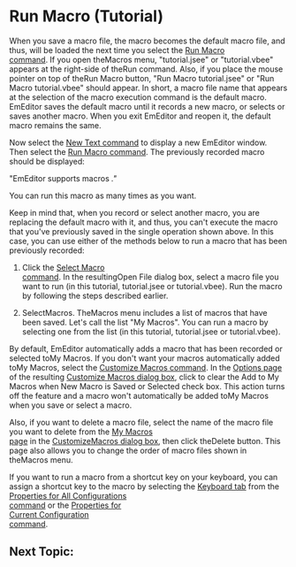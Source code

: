 # Run Macro (Tutorial)

When you save a macro file, the macro becomes the default macro file, and thus, will be loaded the next time
you select the [Run Macro\
command](../../cmd/macros/quick_macro_run). If you open theMacros menu, "tutorial.jsee" or "tutorial.vbee"
appears at the right-side of theRun command.
Also, if you place the mouse pointer on top of theRun Macro button,
"Run Macro tutorial.jsee" or "Run Macro tutorial.vbee" should
appear. In short, a macro file name that appears at the selection of the macro execution command is the default macro. EmEditor saves the default macro until it records a new macro, or selects or saves
another macro. When you exit EmEditor and reopen it, the default macro remains the same.

Now select the [New Text command](../../cmd/file/file_new) to display a new EmEditor window. Then select
the
[Run Macro command](../../cmd/macros/quick_macro_run). The previously recorded macro should be displayed:

"EmEditor supports macros _."_

You can run this macro as many times as you want.

Keep in mind that, when you record or select another macro, you are replacing the default macro with it, and thus,
you can't execute the macro that you've previously saved in the single operation shown above.
In this case, you can use either of the methods below to run a macro that has been previously recorded:

1. Click the [Select Macro\
command](../../cmd/macros/macro_select).
In the resultingOpen File dialog box, select a macro file you want to run (in this tutorial,
tutorial.jsee or tutorial.vbee).
Run the macro by following the steps described earlier.

2. SelectMacros. TheMacros menu includes a list of macros that
have been saved. Let's call the list "My Macros". You can run a macro by
selecting one from the list (in this tutorial, tutorial.jsee or
tutorial.vbee).

By default, EmEditor automatically adds a macro that has been recorded or
selected toMy Macros. If you don't want your macros automatically added
toMy Macros, select the [Customize Macros command](../../cmd/macros/customize_macro).
In the [Options page](../../dlg/macro_customize/options/index) of the resulting
[Customize Macros dialog box](../../dlg/macro_customize/index),
click to clear the
Add to My Macros when New Macro is Saved or Selected check box. This
action turns off the feature and a macro won't automatically be added toMy Macros when you save or select a macro.

Also, if you want to delete a macro file, select the name of the macro file you want to delete from
the [My Macros\
page](../../dlg/macro_customize/my_macros/index) in the [CustomizeMacros dialog box](../../dlg/macro_customize/index), then click theDelete button. This page also allows you to change the order of macro files
shown in theMacros menu.

If you want to run a macro from a shortcut key on your keyboard, you can assign
a shortcut key to the macro by selecting the
[Keyboard tab](../../dlg/properties/keyboard/index) from
the [Properties for All Configurations\
command](../../cmd/tools/all_prop) or the [Properties for\
Current Configuration\
command](../../cmd/tools/customize).

## Next Topic:
